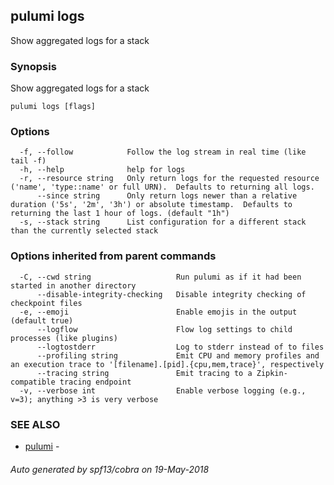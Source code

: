 ## pulumi logs

Show aggregated logs for a stack

### Synopsis


Show aggregated logs for a stack

```
pulumi logs [flags]
```

### Options

```
  -f, --follow            Follow the log stream in real time (like tail -f)
  -h, --help              help for logs
  -r, --resource string   Only return logs for the requested resource ('name', 'type::name' or full URN).  Defaults to returning all logs.
      --since string      Only return logs newer than a relative duration ('5s', '2m', '3h') or absolute timestamp.  Defaults to returning the last 1 hour of logs. (default "1h")
  -s, --stack string      List configuration for a different stack than the currently selected stack
```

### Options inherited from parent commands

```
  -C, --cwd string                   Run pulumi as if it had been started in another directory
      --disable-integrity-checking   Disable integrity checking of checkpoint files
  -e, --emoji                        Enable emojis in the output (default true)
      --logflow                      Flow log settings to child processes (like plugins)
      --logtostderr                  Log to stderr instead of to files
      --profiling string             Emit CPU and memory profiles and an execution trace to '[filename].[pid].{cpu,mem,trace}', respectively
      --tracing string               Emit tracing to a Zipkin-compatible tracing endpoint
  -v, --verbose int                  Enable verbose logging (e.g., v=3); anything >3 is very verbose
```

### SEE ALSO
* [pulumi](pulumi.md)	 - 

###### Auto generated by spf13/cobra on 19-May-2018
